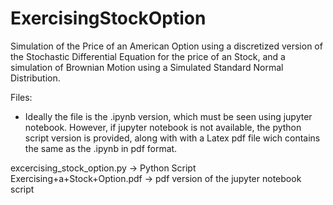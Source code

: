 # ExercisingStockOption

Simulation of the Price of an American Option using a discretized version of the
Stochastic Differential Equation for the price of an Stock, and a simulation of
Brownian Motion using a Simulated Standard Normal Distribution.

Files:
* Ideally the file is the .ipynb version, which must be seen using jupyter notebook.
	However, if jupyter notebook is not available, the python script version is 
	provided, along with with a Latex pdf file wich contains the same as the
	.ipynb in pdf format.

excercising_stock_option.py -> Python Script
Exercising+a+Stock+Option.pdf -> pdf version of the jupyter notebook script